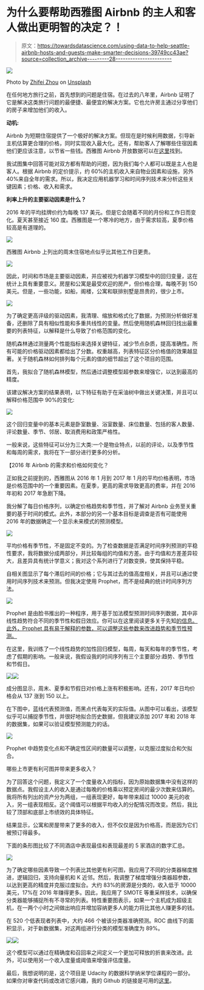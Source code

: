 # 为什么要帮助西雅图 Airbnb 的主人和客人做出更明智的决定？！

> 原文：<https://towardsdatascience.com/using-data-to-help-seattle-airbnb-hosts-and-guests-make-smarter-decisions-39749cc43ae?source=collection_archive---------28----------------------->

![](img/1fcb03fe627e0a324dc45d03b9da3a65.png)

Photo by [Zhifei Zhou](https://unsplash.com/@phoebezzf?utm_source=medium&utm_medium=referral) on [Unsplash](https://unsplash.com?utm_source=medium&utm_medium=referral)

在任何地方旅行之前，首先想到的问题是住宿。在过去的八年里，Airbnb 证明了它是解决这类旅行问题的最便捷、最便宜的解决方案。它也允许房主通过分享他们的房子来增加他们的收入。

**动机:**

Airbnb 为短期住宿提供了一个极好的解决方案。但现在是时候利用数据，引导新主机估算更合理的价格，同时实现收入最大化。还有，帮助客人了解哪些住宿因素他们更应该注意，以节省一些钱。西雅图 Airbnb 开放数据可以在[这里](https://www.kaggle.com/airbnb/seattle)找到。

我试图集中回答可能对双方都有帮助的问题，因为我们每个人都可以既是主人也是客人。根据 Airbnb 的定价提示，约 60%的主机收入来自物业因素和设施，另外 40%来自全年的需求。所以，我决定应用机器学习和时间序列技术来分析这些关键因素；价格、收入和需求。

**利率上升的主要驱动因素是什么？**

2016 年的平均挂牌价约为每晚 137 美元。但是它会随着不同的月份和工作日而变化。夏天甚至接近 160 度。西雅图是一个寒冷的地方，由于需求较高，夏季价格较高是有道理的。

![](img/1f1966dc98e4b6e4bec9370c06fdc194.png)

西雅图 Airbnb 上列出的周末住宿地点似乎比其他工作日更贵。

![](img/aceebd93953d6cfa7904fb525f795cca.png)

因此，时间和市场是主要驱动因素，并应被视为机器学习模型中的回归变量，这在统计上具有重要意义。房屋和公寓是最受欢迎的房产，但价格合理，每晚不到 150 美元。但是，一些功能，如船，阁楼，公寓和联排别墅是昂贵的，很少上市。

![](img/dbb5f39715a15ea4c1a2822a9147a292.png)

为了确定更高评级的驱动因素，我清理、缩放和格式化了数据，为预测分析做好准备，还删除了具有相似性能和多重共线性的变量。然后使用随机森林回归找出最重要的列表特征，以解释是什么导致了价格范围的变化。

随机森林通过测量两个性能指标来选择关键特征，减少节点杂质，提高准确性。所有可能的价格驱动因素都给出了分数。权重越高，列表特征区分价格值的效果越显著。关于随机森林如何排列每个元素的值的细节超出了这个项目的范围。

首先，我拟合了随机森林模型，然后通过调整模型超参数来增强它，以达到最高的精度。

该建议解决方案的结果表明，以下特征有助于在采油树中做出关键决策，并且可以解释价格范围中 90%的变化:

![](img/3bd1a94dbff1fa75b594c547768f656d.png)

这个回归变量中的基本元素是卧室数量、浴室数量、床位数量、包括的客人数量、评论数量、季节、邻居、取消费用和政策严格性。

一般来说，这些特征可以分为三大类:一个是物业特点，以前的评论，以及季节性和每周的需求，我将在下一部分进行更多的分析。

【2016 年 Airbnb 的需求和价格如何变化？

正如我之前提到的，西雅图从 2016 年 1 月到 2017 年 1 月的平均价格表明，市场是价格范围中的一个重要因素。在夏季，更高的需求导致更高的费率，并在 2016 年初和 2017 年急剧下降。

我分解了每日价格序列，以确定价格趋势和季节性，并了解对 Airbnb 业务至关重要的基于时间的模式。此外，本部分的另一个基本目标是调查是否有可能使用 2016 年的数据确定一个显示未来模式的预测模型。

![](img/528800917d558c6e9c668ae3bc726df3.png)

平均价格有季节性，不是固定不变的。为了检查数据是否满足时间序列预测的平稳性要求，我将数据分成两部分，并比较每组的均值和方差。由于均值和方差差异较大，且差异具有统计学意义；我对这个系列进行了对数变换，使其保持平稳。

自相关图显示了每个滞后时间的价格；它与其过去的值高度相关，并且可以通过使用时间序列技术来预测。但我决定使用 Prophet，而不是经典的统计时间序列方法。

![](img/7b277f7dc4a86e442f263c33ce8ae82d.png)

Prophet 是由脸书推出的一种程序，用于基于加法模型预测时间序列数据，其中非线性趋势符合不同的季节性和假日效应。你可以在这里阅读更多关于先知[的信息。此外，Prophet 具有易于解释的参数，可以调整这些参数来改进趋势和季节性预测。](https://facebook.github.io/prophet/)

在这里，我训练了一个线性趋势的加性回归模型，每周，每天和每年的季节性，考虑了假期的影响。一般来说，我假设我的时间序列有三个主要部分:趋势、季节性和节假日。

![](img/22c32f5ecaa7ae0808c93f9e71ec60f2.png)![](img/619721991c2184c819dabc14f82bed0a.png)

成分图显示，周末、夏季和节假日对价格上涨有积极影响。还有，2017 年日均价格会从 137 涨到 150 以上。

在下图中，蓝线代表预测值，而黑点代表每天的实际值。从图中可以看出，该模型似乎可以捕捉季节性，并很好地拟合历史数据，但我建议添加 2017 年和 2018 年的数据集，如果可以验证模型预测能力的话。

![](img/5f6f2814187032db8476fb8b0f7c7fa8.png)

Prophet 中趋势变化点和不确定性区间的数量可以调整，以克服过度拟合和欠拟合。

哪些上市更有利可图并带来更多收入？

为了回答这个问题，我定义了一个度量收入的指标，因为原始数据集中没有这样的数据点。我假设主人的收入是通过每晚的价格乘以预定房间的最少次数来估算的。我将所有列出的资产分为两组，一组表现更好，每年带来超过 10000 美元的收入，另一组表现相反。这个阈值可以根据平均收入的分配情况而改变。然后，我比较了顶部和底部上市绩效的具体特征。

结果显示，公寓和房屋带来了更多的收入，但不仅仅是因为价格高，而是因为它们被预订得最多。

下面的条形图比较了不同酒店中表现最佳和表现最差的 5 家酒店的数字汇总。

![](img/9b2e4c257886d02b1d39eb64cb1f80b2.png)

为了确定哪些因素导致一个列表比其他更有利可图，我应用了不同的分类器梯度推进，逻辑回归，支持向量机和 K 近邻。然后，我调整了梯度增强分类器超参数，以达到更高的精度并克服过度拟合。大约 83%的房源是分类的，收入低于 10000 美元，17%在 2016 年赚得更多。因此，我应用了 SMOTE 等重采样技术，以确保分类器能够捕捉所有不寻常的列表。特性重要图表示，如果一个主机成为超级主机，在一两个小时之间做出响应并增加容纳更多人的能力将比其他人赚更多的钱。

在 520 个低表现者列表中，大约 466 个被该分类器准确预测。ROC 曲线下的面积显示，对于新数据集，对这两组进行分类的模型准确度为 89%。

![](img/e99479d596e34652bafd748d5bdf3895.png)![](img/334b477ce2867926424259de343cc261.png)

这个模型可以通过在精确度和召回率之间定义一个更加可释放的折衷来改进。此外，可以使用另一个收入度量或阈值来增强评估度量。

最后，我想说明的是，这个项目是 Udacity 的数据科学纳米学位课程的一部分。如果你对审查代码或改进它感兴趣，我的 Github 的链接是可用的[这里](https://github.com/RahilBA/Seattle-Airbnb-Open-Data)。